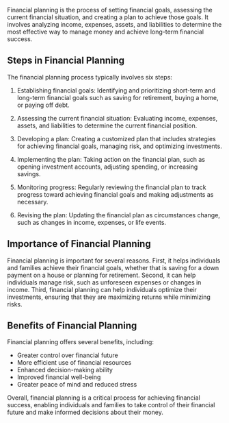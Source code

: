 
Financial planning is the process of setting financial goals, assessing the current financial situation, and creating a plan to achieve those goals. It involves analyzing income, expenses, assets, and liabilities to determine the most effective way to manage money and achieve long-term financial success.

Steps in Financial Planning
---------------------------

The financial planning process typically involves six steps:

1. Establishing financial goals: Identifying and prioritizing short-term and long-term financial goals such as saving for retirement, buying a home, or paying off debt.

2. Assessing the current financial situation: Evaluating income, expenses, assets, and liabilities to determine the current financial position.

3. Developing a plan: Creating a customized plan that includes strategies for achieving financial goals, managing risk, and optimizing investments.

4. Implementing the plan: Taking action on the financial plan, such as opening investment accounts, adjusting spending, or increasing savings.

5. Monitoring progress: Regularly reviewing the financial plan to track progress toward achieving financial goals and making adjustments as necessary.

6. Revising the plan: Updating the financial plan as circumstances change, such as changes in income, expenses, or life events.

Importance of Financial Planning
--------------------------------

Financial planning is important for several reasons. First, it helps individuals and families achieve their financial goals, whether that is saving for a down payment on a house or planning for retirement. Second, it can help individuals manage risk, such as unforeseen expenses or changes in income. Third, financial planning can help individuals optimize their investments, ensuring that they are maximizing returns while minimizing risks.

Benefits of Financial Planning
------------------------------

Financial planning offers several benefits, including:

* Greater control over financial future
* More efficient use of financial resources
* Enhanced decision-making ability
* Improved financial well-being
* Greater peace of mind and reduced stress

Overall, financial planning is a critical process for achieving financial success, enabling individuals and families to take control of their financial future and make informed decisions about their money.

